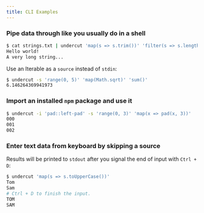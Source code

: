 ```yaml
---
title: CLI Examples
---
```


### Pipe data through like you usually do in a shell

```bash
$ cat strings.txt | undercut 'map(s => s.trim())' 'filter(s => s.length > 10)'
Hello world!
A very long string...
```

Use an Iterable as a `source` instead of `stdin`:

```bash
$ undercut -s 'range(0, 5)' 'map(Math.sqrt)' 'sum()'
6.146264369941973
```

### Import an installed `npm` package and use it

```bash
$ undercut -i 'pad::left-pad' -s 'range(0, 3)' 'map(x => pad(x, 3))'
000
001
002
```

### Enter text data from keyboard by skipping a source

Results will be printed to `stdout` after you signal the end of input with `Ctrl + D`:

```bash
$ undercut 'map(s => s.toUpperCase())'
Tom
Sam
# Ctrl + D to finish the input.
TOM
SAM
```
